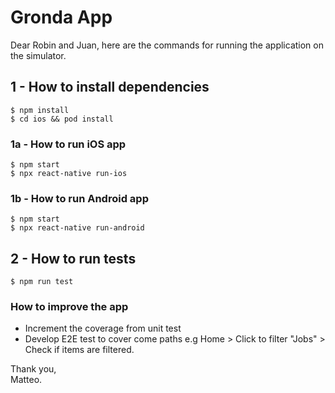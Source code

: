 # Gronda App
Dear Robin and Juan, here are the commands for running the application on the simulator.

## 1 - How to install dependencies
`
$ npm install
`\
`
$ cd ios && pod install
`

### 1a - How to run iOS app
`
$ npm start
`\
`
$ npx react-native run-ios
`

### 1b - How to run Android app
`
$ npm start
`\
`
$ npx react-native run-android
`

## 2 - How to run tests
`
$ npm run test
`

### How to improve the app
- Increment the coverage from unit test
- Develop E2E test to cover come paths e.g Home > Click to filter "Jobs" > Check if items are filtered.

Thank you,\
Matteo.